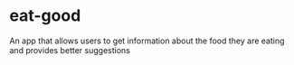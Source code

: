 # eat-good
An app that allows users to get information about the food they are eating and provides better suggestions
